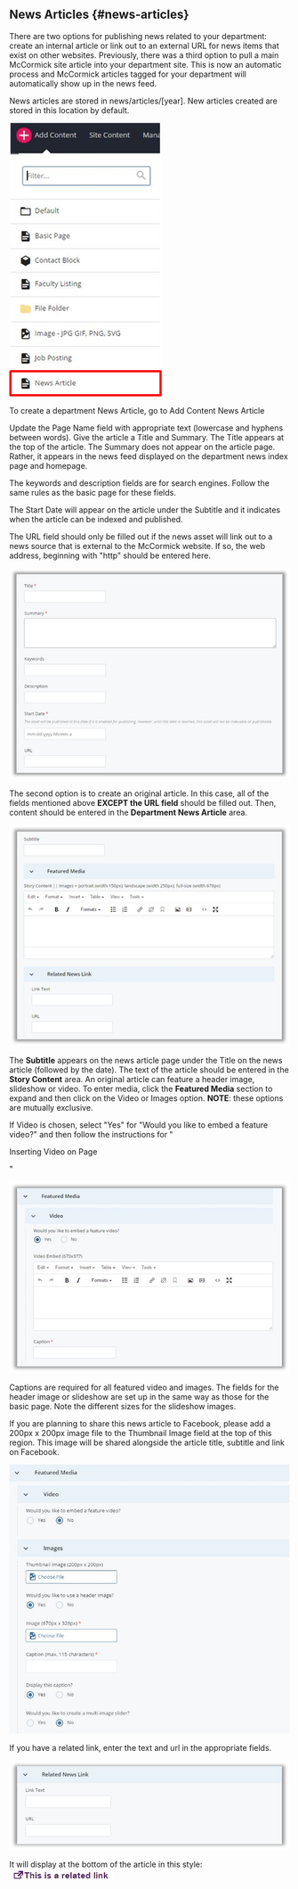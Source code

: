 ## News Articles {#news-articles}

There are two options for publishing news related to your department: create an internal article or link out to an external URL for news items that exist on other websites. Previously, there was a third option to pull a main McCormick site article into your department site. This is now an automatic process and McCormick articles tagged for your department will automatically show up in the news feed.

News articles are stored in news/articles/[year]. New articles created are stored in this location by default.

![d39](../assets/d39.png)

To create a department News Article, go to Add Content News Article

Update the Page Name field with appropriate text (lowercase and hyphens between words). Give the article a Title and Summary. The Title appears at the top of the article. The Summary does not appear on the article page. Rather, it appears in the news feed displayed on the department news index page and homepage.

The keywords and description fields are for search engines. Follow the same rules as the basic page for these fields.

The Start Date will appear on the article under the Subtitle and it indicates when the article can be indexed and published.

The URL field should only be filled out if the news asset will link out to a news source that is external to the McCormick website. If so, the web address, beginning with &quot;http&quot; should be entered here.

![d40](../assets/d40.png)

The second option is to create an original article. In this case, all of the fields mentioned above **EXCEPT the URL field** should be filled out. Then, content should be entered in the **Department News Article** area.

![d41](../assets/d41.png)

The **Subtitle** appears on the news article page under the Title on the news article (followed by the date). The text of the article should be entered in the **Story Content** area. An original article can feature a header image, slideshow or video. To enter media, click the **Featured Media** section to expand and then click on the Video or Images option. **NOTE**: these options are mutually exclusive.

If Video is chosen, select &quot;Yes&quot; for &quot;Would you like to embed a feature video?&quot; and then follow the instructions for &quot;

Inserting Video on Page

&quot;

![d42](../assets/d42.png)

Captions are required for all featured video and images. The fields for the header image or slideshow are set up in the same way as those for the basic page. Note the different sizes for the slideshow images.

If you are planning to share this news article to Facebook, please add a 200px x 200px image file to the Thumbnail Image field at the top of this region. This image will be shared alongside the article title, subtitle and link on Facebook.

![d43](../assets/d43.jpeg)

If you have a related link, enter the text and url in the appropriate fields.

![d44](../assets/d44.png)

It will display at the bottom of the article in this style: ![d44-1](../assets/d44-1.jpeg)